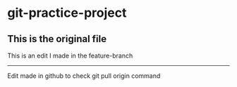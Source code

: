 # git-practice-project

This is the original file 
-------------------------------------------------

This is an edit I made in the feature-branch 

------------------------------------------------
Edit made in github to check git pull origin command
